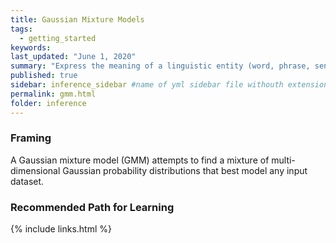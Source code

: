 ```yaml
---
title: Gaussian Mixture Models
tags:
  - getting_started
keywords: 
last_updated: "June 1, 2020"
summary: "Express the meaning of a linguistic entity (word, phrase, sentence, paragraph, or document) as a vector in a multi-dimensional space, such that the similarity between entities expresses their similarity in meaning"
published: true
sidebar: inference_sidebar #name of yml sidebar file withouth extension
permalink: gmm.html
folder: inference
---
```



### Framing

A Gaussian mixture model (GMM) attempts to find a mixture of multi-dimensional Gaussian probability distributions that best model any input dataset. 

### Recommended Path for Learning

{% include links.html %}

